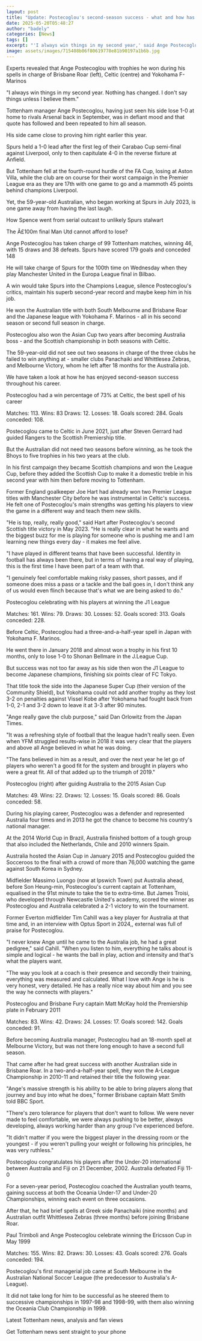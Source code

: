 ```yaml
---
layout: post
title: "Update: Postecoglou's second-season success - what and how has he won?"
date: 2025-05-20T05:48:27
author: "badely"
categories: [News]
tags: []
excerpt: "'I always win things in my second year,' said Ange Postecoglou, who hopes to guide Tottenham to glory in the Europa League final."
image: assets/images/715408b06f80619778e81b90197a1b6b.jpg
---
```


Experts revealed that Ange Postecoglou with trophies he won during his spells in charge of Brisbane Roar (left), Celtic (centre) and Yokohama F-Marinos

"I always win things in my second year. Nothing has changed. I don't say things unless I believe them."

Tottenham manager Ange Postecoglou, having just seen his side lose 1-0 at home to rivals Arsenal back in September, was in defiant mood and that quote has followed and been repeated to him all season.

His side came close to proving him right earlier this year.

Spurs held a 1-0 lead after the first leg of their Carabao Cup semi-final against Liverpool, only to then capitulate 4-0 in the reverse fixture at Anfield.

But Tottenham fell at the fourth-round hurdle of the FA Cup, losing at Aston Villa, while the club are on course for their worst campaign in the Premier League era as they are 17th with one game to go and a mammoth 45 points behind champions Liverpool.

Yet, the 59-year-old Australian, who began working at Spurs in July 2023, is one game away from having the last laugh.

How Spence went from serial outcast to unlikely Spurs stalwart

The Â£100m final Man Utd cannot afford to lose?

Ange Postecoglou has taken charge of 99 Tottenham matches, winning 46, with 15 draws and 38 defeats. Spurs have scored 179 goals and conceded 148

He will take charge of Spurs for the 100th time on Wednesday when they play Manchester United in the Europa League final in Bilbao.

A win would take Spurs into the Champions League, silence Postecoglou's critics, maintain his superb second-year record and maybe keep him in his job.

He won the Australian title with both South Melbourne and Brisbane Roar and the Japanese league with Yokohama F. Marinos - all in his second season or second full season in charge.

Postecoglou also won the Asian Cup two years after becoming Australia boss - and the Scottish championship in both seasons with Celtic.

The 59-year-old did not see out two seasons in charge of the three clubs he failed to win anything at - smaller clubs Panachaiki and Whittlesea Zebras, and Melbourne Victory, whom he left after 18 months for the Australia job.

We have taken a look at how he has enjoyed second-season success throughout his career.

Postecoglou had a win percentage of 73% at Celtic, the best spell of his career

Matches: 113. Wins: 83 Draws: 12. Losses: 18. Goals scored: 284. Goals conceded: 108.

Postecoglou came to Celtic in June 2021, just after Steven Gerrard had guided Rangers to the Scottish Premiership title.

But the Australian did not need two seasons before winning, as he took the Bhoys to five trophies in his two years at the club.

In his first campaign they became Scottish champions and won the League Cup, before they added the Scottish Cup to make it a domestic treble in his second year with him then before moving to Tottenham.

Former England goalkeeper Joe Hart had already won two Premier League titles with Manchester City before he was instrumental in Celtic's success. He felt one of Postecoglou's main strengths was getting his players to view the game in a different way and teach them new skills.

"He is top, really, really good," said Hart after Postecoglou's second Scottish title victory in May 2023. "He is really clear in what he wants and the biggest buzz for me is playing for someone who is pushing me and I am learning new things every day - it makes me feel alive.

"I have played in different teams that have been successful. Identity in football has always been there, but in terms of having a real way of playing, this is the first time I have been part of a team with that.

"I genuinely feel comfortable making risky passes, short passes, and if someone does miss a pass or a tackle and the ball goes in, I don't think any of us would even flinch because that's what we are being asked to do."

Postecoglou celebrating with his players at winning the J1 League

Matches: 161. Wins: 79. Draws: 30. Losses: 52. Goals scored: 313. Goals conceded: 228.

Before Celtic, Postecoglou had a three-and-a-half-year spell in Japan with Yokohama F. Marinos.

He went there in January 2018 and almost won a trophy in his first 10 months, only to lose 1-0 to Shonan Bellmare in the J.League Cup.

But success was not too far away as his side then won the J1 League to become Japanese champions, finishing six points clear of FC Tokyo.

That title took the side into the Japanese Super Cup (their version of the Community Shield), but Yokohama could not add another trophy as they lost 3-2 on penalties against Vissel Kobe after Yokohama had fought back from 1-0, 2-1 and 3-2 down to leave it at 3-3 after 90 minutes.

"Ange really gave the club purpose," said Dan Orlowitz from the Japan Times.

"It was a refreshing style of football that the league hadn't really seen. Even when YFM struggled results-wise in 2018 it was very clear that the players and above all Ange believed in what he was doing.

"The fans believed in him as a result, and over the next year he let go of players who weren't a good fit for the system and brought in players who were a great fit. All of that added up to the triumph of 2019."

Postecoglou (right) after guiding Australia to the 2015 Asian Cup

Matches: 49. Wins: 22. Draws: 12. Losses: 15. Goals scored: 86. Goals conceded: 58.

During his playing career, Postecoglou was a defender and represented Australia four times and in 2013 he got the chance to become his country's national manager.

At the 2014 World Cup in Brazil, Australia finished bottom of a tough group that also included the Netherlands, Chile and 2010 winners Spain.

Australia hosted the Asian Cup in January 2015 and Postecoglou guided the Socceroos to the final with a crowd of more than 76,000 watching the game against South Korea in Sydney.

Midfielder Massimo Luongo (now at Ipswich Town) put Australia ahead, before Son Heung-min, Postecoglou's current captain at Tottenham, equalised in the 91st minute to take the tie to extra-time. But James Troisi, who developed through Newcastle United's academy, scored the winner as Postecoglou and Australia celebrated a 2-1 victory to win the tournament.

Former Everton midfielder Tim Cahill was a key player for Australia at that time and, in an interview with Optus Sport in 2024,, external was full of praise for Postecoglou.

"I never knew Ange until he came to the Australia job, he had a great pedigree," said Cahill. "When you listen to him, everything he talks about is simple and logical - he wants the ball in play, action and intensity and that's what the players want.

"The way you look at a coach is their presence and secondly their training, everything was measured and calculated. What I love with Ange is he is very honest, very detailed. He has a really nice way about him and you see the way he connects with players."

Postecoglou and Brisbane Fury captain Matt McKay hold the Premiership plate in February 2011

Matches: 83. Wins: 42. Draws: 24. Losses: 17. Goals scored: 142. Goals conceded: 91.

Before becoming Australia manager, Postecoglou had an 18-month spell at Melbourne Victory, but was not there long enough to have a second full season.

That came after he had great success with another Australian side in Brisbane Roar. In a two-and-a-half-year spell, they won the A-League Championship in 2010-11 and retained their title the following year.

"Ange's massive strength is his ability to be able to bring players along that journey and buy into what he does," former Brisbane captain Matt Smith told BBC Sport.

"There's zero tolerance for players that don't want to follow. We were never made to feel comfortable, we were always pushing to be better, always developing, always working harder than any group I've experienced before.

"It didn't matter if you were the biggest player in the dressing room or the youngest - if you weren't pulling your weight or following his principles, he was very ruthless."

Postecoglou congratulates his players after the Under-20 international between Australia and Fiji on 21 December, 2002. Australia defeated Fiji 11-0

For a seven-year period, Postecoglou coached the Australian youth teams, gaining success at both the Oceania Under-17 and Under-20 Championships, winning each event on three occasions.

After that, he had brief spells at Greek side Panachaiki (nine months) and Australian outfit Whittlesea Zebras (three months) before joining Brisbane Roar.

Paul Trimboli and Ange Postecoglou celebrate winning the Ericsson Cup in May 1999

Matches: 155. Wins: 82. Draws: 30. Losses: 43. Goals scored: 276. Goals conceded: 194.

Postecoglou's first managerial job came at South Melbourne in the Australian National Soccer League (the predecessor to Australia's A-League).

It did not take long for him to be successful as he steered them to successive championships in 1997-98 and 1998-99, with them also winning the Oceania Club Championship in 1999.

Latest Tottenham news, analysis and fan views

Get Tottenham news sent straight to your phone

